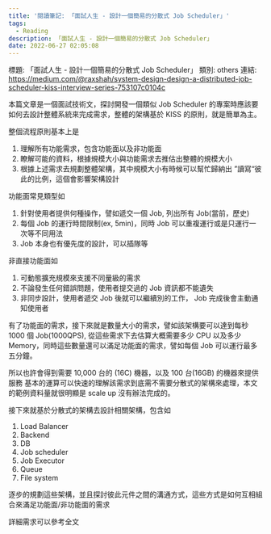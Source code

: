 ```yaml
---
title: '閱讀筆記: 「面試人生 - 設計一個簡易的分散式 Job Scheduler」'
tags:
  - Reading
description: 「面試人生 - 設計一個簡易的分散式 Job Scheduler」
date: 2022-06-27 02:05:08
---
```


標題: 「面試人生 - 設計一個簡易的分散式 Job Scheduler」
類別: others
連結: https://medium.com/@raxshah/system-design-design-a-distributed-job-scheduler-kiss-interview-series-753107c0104c

本篇文章是一個面試技術文，探討開發一個類似 Job Scheduler 的專案時應該要如何去設計整體系統來完成需求，整體的架構基於 KISS 的原則，就是簡單為主。

整個流程原則基本上是
1. 理解所有功能需求，包含功能面以及非功能面
2. 瞭解可能的資料，根據規模大小與功能需求去推估出整體的規模大小
3. 根據上述需求去規劃整體架構，其中規模大小有時候可以幫忙歸納出 ”讀寫“彼此的比例，這個會影響架構設計

功能面常見類型如
1. 針對使用者提供何種操作，譬如遞交一個 Job, 列出所有 Job(當前，歷史)
2. 每個 Job 的運行時間限制(ex, 5min)，同時 Job 可以重複運行或是只運行一次等不同用法
3. Job 本身也有優先度的設計，可以插隊等

非直接功能面如
1. 可動態擴充規模來支援不同量級的需求
2. 不論發生任何錯誤問題，使用者提交過的 Job 資訊都不能遺失
3. 非同步設計，使用者遞交 Job 後就可以繼續別的工作， Job 完成後會主動通知使用者

有了功能面的需求，接下來就是數量大小的需求，譬如該架構要可以達到每秒 1000 個 Job(1000QPS),
從這些需求下去估算大概需要多少 CPU 以及多少 Memory，同時這些數量還可以滿足功能面的需求，譬如每個 Job 可以運行最多五分鐘。

所以也許會得到需要 10,000 台的 (16C) 機器，以及 100 台(16GB) 的機器來提供服務
基本的運算可以快速的理解該需求到底需不需要分散式的架構來處理，本文的範例資料量就很明顯是 scale up 沒有辦法完成的。

接下來就基於分散式的架構去設計相關架構，包含如
1. Load Balancer
2. Backend
3. DB
4. Job scheduler
5. Job Executor
6. Queue
7. File system

逐步的規劃這些架構，並且探討彼此元件之間的溝通方式，這些方式是如何互相組合來滿足功能面/非功能面的需求

詳細需求可以參考全文

